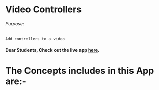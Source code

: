 # Video Controllers

###### Purpose:
    Add controllers to a video

#### Dear Students, Check out the live app [here](https://ramya-brs.github.io/Vedio-Controller/).

# The Concepts includes in this App are:-


